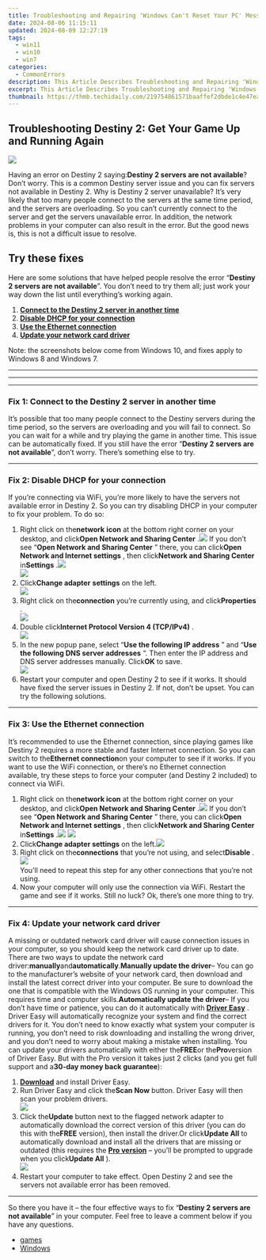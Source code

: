 ```yaml
---
title: Troubleshooting and Repairing 'Windows Can't Reset Your PC' Message – Solved!
date: 2024-08-06 11:15:11
updated: 2024-08-09 12:27:19
tags:
  - win11
  - win10
  - win7
categories:
  - CommonErrors
description: This Article Describes Troubleshooting and Repairing 'Windows Can't Reset Your PC' Message – Solved!
excerpt: This Article Describes Troubleshooting and Repairing 'Windows Can't Reset Your PC' Message – Solved!
thumbnail: https://thmb.techidaily.com/219754861571baaffef2dbde1c4e47ea4bf551dd4082ac6c30e6e25f75285938.jpg
---
```


## Troubleshooting Destiny 2: Get Your Game Up and Running Again

![](https://images.drivereasy.com/wp-content/uploads/2018/10/img_5bc9ab9e09904.jpg)

Having an error on Destiny 2 saying:**Destiny 2 servers are not available**? Don’t worry. This is a common Destiny server issue and you can fix servers not available in Destiny 2\. Why is Destiny 2 server unavailable? It’s very likely that too many people connect to the servers at the same time period, and the servers are overloading. So you can’t currently connect to the server and get the servers unavailable error. In addition, the network problems in your computer can also result in the error. But the good news is, this is not a difficult issue to resolve.

## Try these fixes

Here are some solutions that have helped people resolve the error “**Destiny 2 servers are not available**”. You don’t need to try them all; just work your way down the list until everything’s working again.

1. [**Connect to the Destiny 2 server in another time**](https://tools.techidaily.com/drivereasy/download/)
2. [**Disable DHCP for your connection**](https://tools.techidaily.com/drivereasy/download/)
3. [**Use the Ethernet connection**](https://tools.techidaily.com/drivereasy/download/)
4. [**Update your network card driver**](https://tools.techidaily.com/drivereasy/download/)

 Note: the screenshots below come from Windows 10, and fixes apply to Windows 8 and Windows 7.

---

---

---

### Fix 1: Connect to the Destiny 2 server in another time

It’s possible that too many people connect to the Destiny servers during the time period, so the servers are overloading and you will fail to connect. So you can wait for a while and try playing the game in another time. This issue can be automatically fixed. If you still have the error “**Destiny 2 servers are not available**”, don’t worry. There’s something else to try.

---

### Fix 2: Disable DHCP for your connection

If you’re connecting via WiFi, you’re more likely to have the servers not available error in Destiny 2\. So you can try disabling DHCP in your computer to fix your problem. To do so:

1. Right click on the**network** **icon** at the bottom right corner on your desktop, and click**Open Network and Sharing Center** .![](https://images.drivereasy.com/wp-content/uploads/2017/10/img_59f04abb90727.png) If you don’t see “**Open Network and Sharing Center** ” there, you can click**Open Network and Internet settings** , then click**Network and Sharing Center** in**Settings** .![](https://images.drivereasy.com/wp-content/uploads/2018/10/img_5bc9ade913312.png)  
![](https://images.drivereasy.com/wp-content/uploads/2018/10/img_5bc9ae1eb2cb9.jpg)
2. Click**Change adapter** **settings** on the left.  
![](https://images.drivereasy.com/wp-content/uploads/2018/10/img_5bc9ae4f8eabf.jpg)
3. Right click on the**connection** you’re currently using, and click**Properties** .  
![](https://images.drivereasy.com/wp-content/uploads/2018/10/img_5bc9aea013ec0.jpg)
4. Double click**Internet Protocol Version 4 (TCP/IPv4)** .  
![](https://images.drivereasy.com/wp-content/uploads/2018/10/img_5bc9aee9afd6b.jpg)
5. In the new popup pane, select “**Use the following IP address** ” and “**Use the following DNS server addresses** “. Then enter the IP address and DNS server addresses manually. Click**OK** to save.  
![](https://images.drivereasy.com/wp-content/uploads/2018/10/img_5bc9afca02b69.jpg)
6. Restart your computer and open Destiny 2 to see if it works.
It should have fixed the server issues in Destiny 2\. If not, don’t be upset. You can try the following solutions.

---

### Fix 3: Use the Ethernet connection

It’s recommended to use the Ethernet connection, since playing games like Destiny 2 requires a more stable and faster Internet connection. So you can switch to the**Ethernet connection**on your computer to see if it works. If you want to use the WiFi connection, or there’s no Ethernet connection available, try these steps to force your computer (and Destiny 2 included) to connect via WiFi.

1. Right click on the**network icon** at the bottom right corner on your desktop, and click**Open Network and Sharing Center** .![](https://images.drivereasy.com/wp-content/uploads/2017/10/img_59f04abb90727.png) If you don’t see “**Open Network and Sharing Center** ” there, you can click**Open Network and Internet settings** , then click**Network and Sharing Center** in**Settings** .![](https://images.drivereasy.com/wp-content/uploads/2018/10/img_5bc9ade913312.png) ![](https://images.drivereasy.com/wp-content/uploads/2018/10/img_5bc9ae1eb2cb9.jpg)
2. Click**Change adapter settings** on the left.![](https://images.drivereasy.com/wp-content/uploads/2018/10/img_5bc9ae4f8eabf.jpg)
3. Right click on the**connections** that you’re not using, and select**Disable** .  
![](https://images.drivereasy.com/wp-content/uploads/2018/10/img_5bc9b0540f4ac.jpg)  
 You’ll need to repeat this step for any other connections that you’re not using.
4. Now your computer will only use the connection via WiFi. Restart the game and see if it works.
Still no luck? Ok, there’s one more thing to try.

---

### Fix 4: Update your network card driver

A missing or outdated network card driver will cause connection issues in your computer, so you should keep the network card driver up to date. There are two ways to update the network card driver:**manually**and**automatically**.**Manually update the driver**– You can go to the manufacturer’s website of your network card, then download and install the latest correct driver into your computer. Be sure to download the one that is compatible with the Windows OS running in your computer. This requires time and computer skills.**Automatically update the driver**– If you don’t have time or patience, you can do it automatically with **[Driver Easy](https://tools.techidaily.com/drivereasy/download/)** . Driver Easy will automatically recognize your system and find the correct drivers for it. You don’t need to know exactly what system your computer is running, you don’t need to risk downloading and installing the wrong driver, and you don’t need to worry about making a mistake when installing. You can update your drivers automatically with either the**FREE**or the**Pro**version of Driver Easy. But with the Pro version it takes just 2 clicks (and you get full support and a**30-day money back guarantee**):

1. **[Download](https://tools.techidaily.com/drivereasy/download/)**  and install Driver Easy.
2. Run Driver Easy and click the**Scan Now** button. Driver Easy will then scan your problem drivers.  
![](https://images.drivereasy.com/wp-content/uploads/2018/10/img_5bc9b08c06924.jpg)
3. Click the**Update** button next to the flagged network adapter to automatically download the correct version of this driver (you can do this with the**FREE** version), then install the driver.Or click**Update All** to automatically download and install all the drivers that are missing or outdated (this requires the **[Pro version](https://tools.techidaily.com/drivereasy/download/)**  – you’ll be prompted to upgrade when you click**Update All** ).  
![](https://images.drivereasy.com/wp-content/uploads/2018/10/img_5bc9b0e81ffe2.jpg)
4. Restart your computer to take effect.
Open Destiny 2 and see the servers not available error has been removed.

---

So there you have it – the four effective ways to fix “**Destiny 2 servers are not available**” in your computer. Feel free to leave a comment below if you have any questions.

* [games](https://tools.techidaily.com/drivereasy/download/)
* [Windows](https://tools.techidaily.com/drivereasy/download/)

<ins class="adsbygoogle"
     style="display:block"
     data-ad-format="autorelaxed"
     data-ad-client="ca-pub-7571918770474297"
     data-ad-slot="1223367746"></ins>



<ins class="adsbygoogle"
     style="display:block"
     data-ad-client="ca-pub-7571918770474297"
     data-ad-slot="8358498916"
     data-ad-format="auto"
     data-full-width-responsive="true"></ins>
